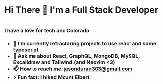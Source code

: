 <h1> Hi There 👋 I'm a Full Stack Developer<h1>
<h3>I have a love for tech and Colorado<h3>
  
- 🔭 I’m currently refractoring projects to use react and some typescript
- 💬 Ask me about React, GraphQL, MongoDB, MySQL, Excalidraw and Tailwind.(and Neovim <3)
- 📫 How to reach me: jasonduran303@gmail.com
- ⚡ Fun fact: I hiked Mount Elbert 
